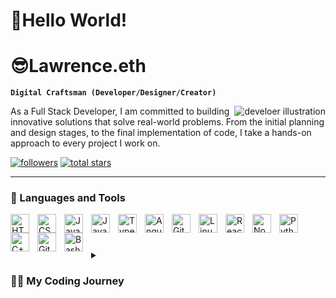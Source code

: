 # 👋Hello World!
# 😎Lawrence.eth
**`Digital Craftsman (Developer/Designer/Creator)`**

<img align='right' alt='develoer illustration' src ='https://static-00.iconduck.com/assets.00/web-developer-illustration-503x512-mega3xxj.png'/>

As a Full Stack Developer, I am committed to building innovative solutions that solve real-world problems. From the initial planning and design stages, to the final implementation of code, I take a hands-on approach to every project I work on.
   <p align="left">
      <a href="https://github.com/lawrenceku?tab=followers">
         <img alt="followers" title="Follow me on Github" src="https://custom-icon-badges.demolab.com/github/followers/lawrenceku?color=236ad3&labelColor=1155ba&style=for-the-badge&logo=person-add&label=Follow&logoColor=white"/></a>
      <a href="https://github.com/lawrenceku?tab=repositories&sort=stargazers">
         <img alt="total stars" title="Total stars on GitHub" src="https://custom-icon-badges.demolab.com/github/stars/lawrenceku?color=55960c&style=for-the-badge&labelColor=488207&logo=star"/></a>
   </p>

---

### 🧰 Languages and Tools

<img align="left" alt="HTML" width="30px" style="padding-right:10px;" src="https://cdn.jsdelivr.net/gh/devicons/devicon/icons/html5/html5-plain.svg" />
<img align="left" alt="CSS" width="30px" style="padding-right:10px;" src="https://cdn.jsdelivr.net/gh/devicons/devicon/icons/css3/css3-plain.svg" />
<img align="left" alt="JavaScript" width="30px" style="padding-right:10px;" src="https://cdn.jsdelivr.net/gh/devicons/devicon/icons/javascript/javascript-plain.svg" />
<img align="left" alt="Java" width="30px" style="padding-right:10px;" src="https://cdn.jsdelivr.net/gh/devicons/devicon/icons/java/java-original.svg"/>
<img align="left" alt="TypeScript" width="30px" style="padding-right:10px;" src="https://cdn.jsdelivr.net/gh/devicons/devicon/icons/typescript/typescript-plain.svg" />
<img align="left" alt="Angular" width="30px" style="padding-right:10px;" src="https://cdn.jsdelivr.net/gh/devicons/devicon/icons/angularjs/angularjs-plain.svg" />
<img align="left" alt="Git" width="30px" style="padding-right:10px;" src="https://cdn.jsdelivr.net/gh/devicons/devicon/icons/git/git-original.svg" />
<img align="left" alt="Linux" width="30px" style="padding-right:10px;" src="https://cdn.jsdelivr.net/gh/devicons/devicon/icons/linux/linux-original.svg" />
<img align="left" alt="React" width="30px" style="padding-right:10px;" src="https://cdn.jsdelivr.net/gh/devicons/devicon/icons/react/react-original.svg" />
<img align="left" alt="NodeJS" width="30px" style="padding-right:10px;" src="https://cdn.jsdelivr.net/gh/devicons/devicon/icons/nodejs/nodejs-original.svg" />
<img align="left" alt="Python" width="30px" style="padding-right:10px;" src="https://cdn.jsdelivr.net/gh/devicons/devicon/icons/python/python-plain.svg" />
<img align="left" alt="C++" width="30px" style="padding-right:10px;" src="https://cdn.jsdelivr.net/gh/devicons/devicon/icons/cplusplus/cplusplus-line.svg" />
<img align="left" alt="GitHub" width="30px" style="padding-right:10px;" src="https://cdn.jsdelivr.net/gh/devicons/devicon/icons/github/github-original.svg" />
<img align="left" alt="Bash" width="30px" style="padding-right:10px;" src="https://cdn.jsdelivr.net/gh/devicons/devicon/icons/bash/bash-original.svg" />
<br />

#

<!--### 📊 Stats

#-->

<details>
 <summary><h3>👨‍💻 My Coding Journey</h3></summary>
 As a Full Stack Developer, I have gained a wealth of knowledge and experience in both frontend and backend technologies. I am capable of building web applications from scratch, from the initial idea to the final deployment. I have a deep understanding of tools and languages such as HTML5, CSS3, JavaScript, React, Node.js, MongoDB, MySQL, and AWS, among others.

I always strive to learn and stay updated with the latest technologies and trends in the industry. I am constantly seeking out new challenges and opportunities to collaborate with others.

With my diverse toolbox of skills and experience, I am confident in my ability to create scalable, high-performance web applications that meet the unique needs of businesses and their users. As a Full Stack Developer, I am passionate about what I do and committed to delivering innovative and effective solutions that drive success.

[website]: https://github/lawrenceku.com
